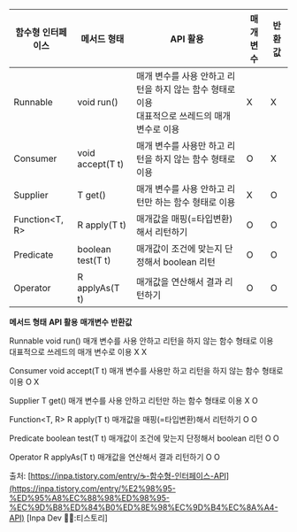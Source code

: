 | **함수형 인터페이스**  | **메서드 형태**        | **API 활용**                                                  | **매개변수** | **반환값** |
| -------------- | ----------------- | ----------------------------------------------------------- | -------- | ------- |
| Runnable       | void run()        | 매개 변수를 사용 안하고 리턴을 하지 않는 함수 형태로 이용  <br>대표적으로 쓰레드의 매개 변수로 이용 | X        | X       |
| Consumer<T>    | void accept(T t)  | 매개 변수를 사용만 하고 리턴을 하지 않는 함수 형태로 이용                           | O        | X       |
| Supplier<T>    | T get()           | 매개 변수를 사용 안하고 리턴만 하는 함수 형태로 이용                              | X        | O       |
| Function<T, R> | R apply(T t)      | 매개값을 매핑(=타입변환)해서 리턴하기                                       | O        | O       |
| Predicate<T>   | boolean test(T t) | 매개값이 조건에 맞는지 단정해서 boolean 리턴                                | O        | O       |
| Operator       | R applyAs(T t)    | 매개값을 연산해서 결과 리턴하기                                           | O        | O       |
**메서드 형태**
**API 활용**
**매개변수**
**반환값**

Runnable
void run()
매개 변수를 사용 안하고 리턴을 하지 않는 함수 형태로 이용  
대표적으로 쓰레드의 매개 변수로 이용
X
X

Consumer<T>
void accept(T t)
매개 변수를 사용만 하고 리턴을 하지 않는 함수 형태로 이용
O
X

Supplier<T>
T get()
매개 변수를 사용 안하고 리턴만 하는 함수 형태로 이용
X
O

Function<T, R>
R apply(T t)
매개값을 매핑(=타입변환)해서 리턴하기
O
O

Predicate<T>
boolean test(T t)
매개값이 조건에 맞는지 단정해서 boolean 리턴
O
O

Operator
R applyAs(T t)
매개값을 연산해서 결과 리턴하기
O
O

출처: [https://inpa.tistory.com/entry/☕-함수형-인터페이스-API](https://inpa.tistory.com/entry/%E2%98%95-%ED%95%A8%EC%88%98%ED%98%95-%EC%9D%B8%ED%84%B0%ED%8E%98%EC%9D%B4%EC%8A%A4-API) [Inpa Dev 👨‍💻:티스토리]